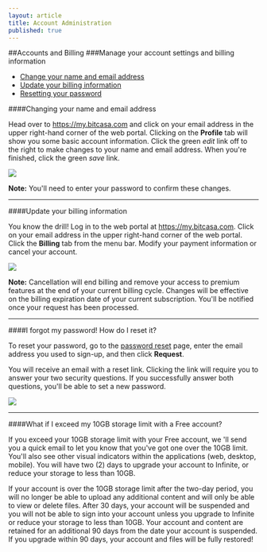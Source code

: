 ```yaml
---
layout: article
title: Account Administration
published: true
---
```


##Accounts and Billing
###Manage your account settings and billing information

* [Change your name and email address](#change)
* [Update your billing information](#billing)
* [Resetting your password](#password)



####<a id="change"></a>Changing your name and email address

Head over to <https://my.bitcasa.com> and click on your email address in the upper right-hand corner of the web portal. Clicking on the **Profile** tab will show you some basic account information. Click the green *edit* link off to the right to make changes to your name and email address. When you're finished, click the green *save* link. 

![](http://f.cl.ly/items/1R3Q0a0t3h2A0B3u2n2A/Google%20Chrome.png)

**Note:** You'll need to enter your password to confirm these changes. 

---

####<a id="billing"></a>Update your billing information

You know the drill! Log in to the web portal at <https://my.bitcasa.com>. Click on your email address in the upper right-hand corner of the web portal. Click the **Billing** tab from the menu bar. Modify your payment information or cancel your account. 

![](http://f.cl.ly/items/1H3x0T2G2M2W2r233U3k/Google%20Chrome%202.png)

**Note:** Cancellation will end billing and remove your access to premium features at the end of your current billing cycle.
Changes will be effective on the billing expiration date of your current subscription. You'll be notified once your request has been processed.

---

####<a id="password"></a>I forgot my password! How do I reset it? 

To reset your password, go to the [password reset](https://my.bitcasa.com/forgot-password) page, enter the email address you used to sign-up, and then click **Request**. 

You will receive an email with a reset link. Clicking the link will require you to answer your two security questions. If you successfully answer both questions, you'll be able to set a new password. 

![](http://f.cl.ly/items/252N1n2L3Y0D2L0m163F/iA%20Writer.png)

___

####What if I exceed my 10GB storage limit with a Free account?

If you exceed your 10GB storage limit with your Free account, we 'll send you a quick email to let you know that you've got one over the 10GB limit. You'll also see other visual indicators within the applications (web, desktop, mobile). You will have two (2) days to upgrade your account to Infinite, or reduce your storage to less than 10GB.

If your account is over the 10GB storage limit after the two-day period, you will no longer be able to upload any additional content and will only be able to view or delete files. After 30 days, your account will be suspended and you will not be able to sign into your account unless you upgrade to Infinite or reduce your storage to less than 10GB. Your account and content are retained for an additional 90 days from the date your account is suspended. If you upgrade within 90 days, your account and files will be fully restored! 